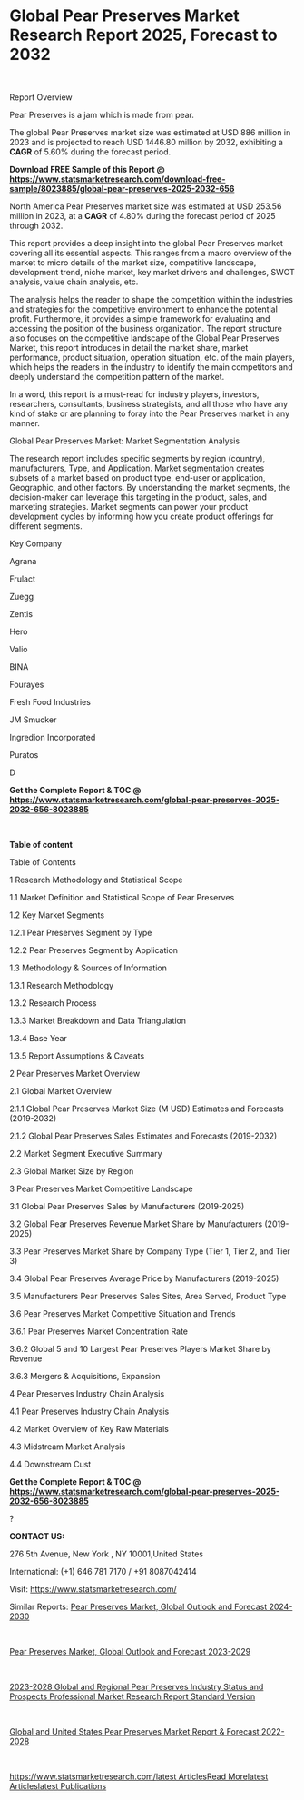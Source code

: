 <h1>Global Pear Preserves Market Research Report 2025, Forecast to 2032</h1><br/><p>Report Overview</p>
 
 
 
 <p>Pear Preserves is a jam which is made from pear.</p>
 
 
 
 <p>The global Pear Preserves market size was estimated at USD 886 million in 2023 and is projected to reach USD 1446.80 million by 2032, exhibiting a <strong>CAGR</strong> of 5.60% during the forecast period.</p>
 
 
 
 <p><strong>Download FREE Sample of this Report @ <a href="https://www.statsmarketresearch.com/download-free-sample/8023885/global-pear-preserves-2025-2032-656">https://www.statsmarketresearch.com/download-free-sample/8023885/global-pear-preserves-2025-2032-656</a></strong></p>
 
 
 
 <p>North America Pear Preserves market size was estimated at USD 253.56 million in 2023, at a <strong>CAGR</strong> of 4.80% during the forecast period of 2025 through 2032.</p>
 
 
 
 <p>This report provides a deep insight into the global Pear Preserves market covering all its essential aspects. This ranges from a macro overview of the market to micro details of the market size, competitive landscape, development trend, niche market, key market drivers and challenges, SWOT analysis, value chain analysis, etc.</p>
 
 
 
 <p>The analysis helps the reader to shape the competition within the industries and strategies for the competitive environment to enhance the potential profit. Furthermore, it provides a simple framework for evaluating and accessing the position of the business organization. The report structure also focuses on the competitive landscape of the Global Pear Preserves Market, this report introduces in detail the market share, market performance, product situation, operation situation, etc. of the main players, which helps the readers in the industry to identify the main competitors and deeply understand the competition pattern of the market.</p>
 
 
 
 <p>In a word, this report is a must-read for industry players, investors, researchers, consultants, business strategists, and all those who have any kind of stake or are planning to foray into the Pear Preserves market in any manner.</p>
 
 
 
 <p>Global Pear Preserves Market: Market Segmentation Analysis</p>
 
 
 
 <p>The research report includes specific segments by region (country), manufacturers, Type, and Application. Market segmentation creates subsets of a market based on product type, end-user or application, Geographic, and other factors. By understanding the market segments, the decision-maker can leverage this targeting in the product, sales, and marketing strategies. Market segments can power your product development cycles by informing how you create product offerings for different segments.</p>
 
 
 
 <p>Key Company</p>
 
 
 
 <p>Agrana</p>
 
 
 
 <p>Frulact</p>
 
 
 
 <p>Zuegg</p>
 
 
 
 <p>Zentis</p>
 
 
 
 <p>Hero</p>
 
 
 
 <p>Valio</p>
 
 
 
 <p>BINA</p>
 
 
 
 <p>Fourayes</p>
 
 
 
 <p>Fresh Food Industries</p>
 
 
 
 <p>JM Smucker</p>
 
 
 
 <p>Ingredion Incorporated</p>
 
 
 
 <p>Puratos</p>
 
 
 
 <p>D</p>
 
 
 
 <div><b>Get the Complete Report & TOC @ <a href="https://www.statsmarketresearch.com/global-pear-preserves-2025-2032-656-8023885">https://www.statsmarketresearch.com/global-pear-preserves-2025-2032-656-8023885</a></b></div>
 
 
 
 <p><br />
 
 <b>Table of content</b></p>
 
 
 
 <p>Table of Contents<br />
 
 1 Research Methodology and Statistical Scope<br />
 
 1.1 Market Definition and Statistical Scope of Pear Preserves<br />
 
 1.2 Key Market Segments<br />
 
 1.2.1 Pear Preserves Segment by Type<br />
 
 1.2.2 Pear Preserves Segment by Application<br />
 
 1.3 Methodology & Sources of Information<br />
 
 1.3.1 Research Methodology<br />
 
 1.3.2 Research Process<br />
 
 1.3.3 Market Breakdown and Data Triangulation<br />
 
 1.3.4 Base Year<br />
 
 1.3.5 Report Assumptions & Caveats<br />
 
 2 Pear Preserves Market Overview<br />
 
 2.1 Global Market Overview<br />
 
 2.1.1 Global Pear Preserves Market Size (M USD) Estimates and Forecasts (2019-2032)<br />
 
 2.1.2 Global Pear Preserves Sales Estimates and Forecasts (2019-2032)<br />
 
 2.2 Market Segment Executive Summary<br />
 
 2.3 Global Market Size by Region<br />
 
 3 Pear Preserves Market Competitive Landscape<br />
 
 3.1 Global Pear Preserves Sales by Manufacturers (2019-2025)<br />
 
 3.2 Global Pear Preserves Revenue Market Share by Manufacturers (2019-2025)<br />
 
 3.3 Pear Preserves Market Share by Company Type (Tier 1, Tier 2, and Tier 3)<br />
 
 3.4 Global Pear Preserves Average Price by Manufacturers (2019-2025)<br />
 
 3.5 Manufacturers Pear Preserves Sales Sites, Area Served, Product Type<br />
 
 3.6 Pear Preserves Market Competitive Situation and Trends<br />
 
 3.6.1 Pear Preserves Market Concentration Rate<br />
 
 3.6.2 Global 5 and 10 Largest Pear Preserves Players Market Share by Revenue<br />
 
 3.6.3 Mergers & Acquisitions, Expansion<br />
 
 4 Pear Preserves Industry Chain Analysis<br />
 
 4.1 Pear Preserves Industry Chain Analysis<br />
 
 4.2 Market Overview of Key Raw Materials<br />
 
 4.3 Midstream Market Analysis<br />
 
 4.4 Downstream Cust</p>
 
 
 
 <div><b>Get the Complete Report & TOC @ <a href="https://www.statsmarketresearch.com/global-pear-preserves-2025-2032-656-8023885">https://www.statsmarketresearch.com/global-pear-preserves-2025-2032-656-8023885</a></b></div>
 
 
 
 <p>? </p>
 
 
 
 <p><b>CONTACT US:</b><br />
 
 276 5th Avenue, New York , NY 10001,United States<br />
 
 International: (+1) 646 781 7170 / +91 8087042414<br />
 
 Visit: <a href="https://www.statsmarketresearch.com/">https://www.statsmarketresearch.com/</a><br />
 
 Similar Reports: <a href="https://www.statsmarketresearch.com/global-pear-preserves-2025-2032-656-8023885">Pear Preserves Market, Global Outlook and Forecast 2024-2030</a><br />
 
 <br />
 
 <a href="https://www.statsmarketresearch.com/global-pear-preserves-2025-2032-656-8023885">Pear Preserves Market, Global Outlook and Forecast 2023-2029</a><br />
 
 <br />
 
 <a href="https://www.statsmarketresearch.com/global-pear-preserves-2025-2032-656-8023885">2023-2028 Global and Regional Pear Preserves Industry Status and Prospects Professional Market Research Report Standard Version</a><br />
 
 <br />
 
 <a href="https://www.statsmarketresearch.com/global-pear-preserves-2025-2032-656-8023885">Global and United States Pear Preserves Market Report & Forecast 2022-2028</a><br />
 
 <br />
 
 <a href="https://gyeongbokgung.com">https://www.statsmarketresearch.com/</a><a href="https://hallyeomaritime.com">latest Articles</a><a href="https://jingwansa.com">Read More</a><a href="https://nguoiviet.jp/">latest Articles</a><a href="https://www.intelmarketresearch.com/">latest Publications</a></p>